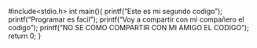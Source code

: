 #include<stdio.h> 
int main(){
  printf(“Este es mi segundo codigo”); 
  printf(“Programar es facil”);
  printf(“Voy a compartir con mi compañero el codigo”); 
  printf(“NO SE COMO COMPARTIR CON MI AMIGO EL CODIGO”); 
  return 0;
}

